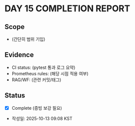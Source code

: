 # DAY 15 COMPLETION REPORT

## Scope
- (간단히 범위 기입)

## Evidence
- CI status: (pytest 통과 로그 요약)
- Prometheus rules: (해당 시점 적용 여부)
- RAG/WF: (관련 커밋/태그)

## Status
- [x] Complete (증빙 보강 필요)
- 작성일: 2025-10-13 09:08 KST
